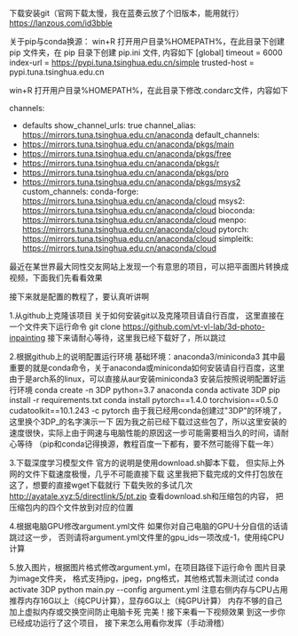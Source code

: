 下载安装git（官网下载太慢，我在蓝奏云放了个旧版本，能用就行）
https://lanzous.com/id3bble

关于pip与conda换源：
win+R 打开用户目录%HOMEPATH%，在此目录下创建 pip 文件夹，在 pip 目录下创建 pip.ini 文件, 内容如下
[global]
timeout = 6000
index-url = https://pypi.tuna.tsinghua.edu.cn/simple
trusted-host = pypi.tuna.tsinghua.edu.cn

win+R 打开用户目录%HOMEPATH%，在此目录下修改.condarc文件，内容如下

channels:
  - defaults
show_channel_urls: true
channel_alias: https://mirrors.tuna.tsinghua.edu.cn/anaconda
default_channels:
  - https://mirrors.tuna.tsinghua.edu.cn/anaconda/pkgs/main
  - https://mirrors.tuna.tsinghua.edu.cn/anaconda/pkgs/free
  - https://mirrors.tuna.tsinghua.edu.cn/anaconda/pkgs/r
  - https://mirrors.tuna.tsinghua.edu.cn/anaconda/pkgs/pro
  - https://mirrors.tuna.tsinghua.edu.cn/anaconda/pkgs/msys2
custom_channels:
  conda-forge: https://mirrors.tuna.tsinghua.edu.cn/anaconda/cloud
  msys2: https://mirrors.tuna.tsinghua.edu.cn/anaconda/cloud
  bioconda: https://mirrors.tuna.tsinghua.edu.cn/anaconda/cloud
  menpo: https://mirrors.tuna.tsinghua.edu.cn/anaconda/cloud
  pytorch: https://mirrors.tuna.tsinghua.edu.cn/anaconda/cloud
  simpleitk: https://mirrors.tuna.tsinghua.edu.cn/anaconda/cloud


最近在某世界最大同性交友网站上发现一个有意思的项目，可以把平面图片转换成视频，下面我们先看看效果

接下来就是配置的教程了，要认真听讲啊

1.从github上克隆该项目
    关于如何安装git以及克隆项目请自行百度，
    这里直接在一个文件夹下运行命令
    git clone https://github.com/vt-vl-lab/3d-photo-inpainting
    接下来请耐心等待，这里我已经下载好了，所以跳过

2.根据github上的说明配置运行环境
    基础环境：anaconda3/miniconda3
    其中最重要的就是conda命令，关于anaconda或miniconda如何安装请自行百度，这里由于是arch系的linux，可以直接从aur安装miniconda3
    安装后按照说明配置好运行环境
    conda create -n 3DP python=3.7 anaconda
    conda activate 3DP
    pip install -r requirements.txt
    conda install pytorch==1.4.0 torchvision==0.5.0 cudatoolkit==10.1.243 -c pytorch
    由于我已经用conda创建过"3DP"的环境了，这里换个3DP_的名字演示一下
    因为我之前已经下载过这些包了，所以这里安装的速度很快，实际上由于网速与电脑性能的原因这一步可能需要相当久的时间，请耐心等待
    （pip和conda记得换源，教程百度一下都有，要不然可能得下载一年）
    
3.下载深度学习模型文件
    官方的说明是使用download.sh脚本下载，
    但实际上外网的文件下载速度极慢，几乎不可能直接下载
    这里我把下载完成的文件打包放在这了，想要的直接wget下载就行
    下载失败的多试几次
    http://ayatale.xyz:5/directlink/5/pt.zip
    查看download.sh和压缩包的内容，
    把压缩包内的四个文件放到对应的位置

4.根据电脑GPU修改argument.yml文件
    如果你对自己电脑的GPU十分自信的话请跳过这一步，
    否则请将argument.yml文件里的gpu_ids一项改成-1，使用纯CPU计算

5.放入图片，根据图片格式修改argument.yml，在项目路径下运行命令
    图片目录为image文件夹，
    格式支持jpg，jpeg，png格式，其他格式暂未测试过
    conda activate 3DP
    python main.py --config argument.yml
    注意右侧内存与CPU占用
    推荐内存16G以上（纯CPU计算），显存6G以上（纯GPU计算）
    内存不够的自己加上虚拟内存或交换空间防止电脑卡死
    完美！接下来看一下视频效果
    到这一步你已经成功运行了这个项目，
    接下来怎么用看你发挥（手动滑稽）
